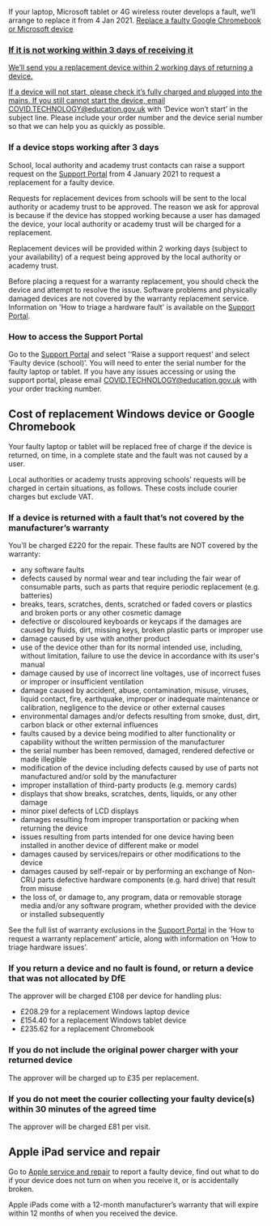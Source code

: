 <div class="app-card govuk-!-margin-bottom-4">
  <p class="govuk-body">
If your laptop, Microsoft tablet or 4G wireless router develops a fault, we’ll arrange to replace it from 4 Jan 2021. <a href="https://get-help-with-tech.education.gov.uk/devices/replace-a-faulty-device/#apple-ipad-service-and-repair>Find out about iPad warranty</a>.  </p>
  </p>
</div>

## Replace a faulty Google Chromebook or Microsoft device

### If it is not working within 3 days of receiving it

We’ll send you a replacement device within 2 working days of returning a device.

If a device will not start, please check it’s fully charged and plugged into the mains. If you still cannot start the device, email [COVID.TECHNOLOGY@education.gov.uk](mailto:COVID.TECHNOLOGY@education.gov.uk) with ‘Device won’t start’ in the subject line. Please include your order number and the device serial number so that we can help you as quickly as possible.

### If a device stops working after 3 days

School, local authority and academy trust contacts can raise a support request on the [Support Portal](https://computacenterprod.service-now.com/dfe) from 4 January 2021 to request a replacement for a faulty device. 

Requests for replacement devices from schools will be sent to the local authority or academy trust to be approved. The reason we ask for approval is because if the device has stopped working because a user has damaged the device, your local authority or academy trust will be charged for a replacement.

Replacement devices will be provided within 2 working days (subject to your availability) of a request being approved by the local authority or academy trust.

Before placing a request for a warranty replacement, you should check the device and attempt to resolve the issue. Software problems and physically damaged devices are not covered by the warranty replacement service. Information on 'How to triage a hardware fault' is available on the [Support Portal](https://computacenterprod.service-now.com/dfe).

### How to access the Support Portal

Go to the [Support Portal](https://computacenterprod.service-now.com/dfe) and select '‘Raise a support request’ and select ‘Faulty device (school)’. You will need to enter the serial number for the faulty laptop or tablet.
If you have any issues accessing or using the support portal, please email [COVID.TECHNOLOGY@education.gov.uk](mailto:COVID.TECHNOLOGY@education.gov.uk) with your order tracking number.

## Cost of replacement Windows device or Google Chromebook

Your faulty laptop or tablet will be replaced free of charge if the device is returned, on time, in a complete state and the fault was not caused by a user. 

Local authorities or academy trusts approving schools’ requests will be charged in certain situations, as follows. These costs include courier charges but exclude VAT.

### If a device is returned with a fault that’s not covered by the manufacturer’s warranty

You’ll be charged £220 for the repair. These faults are NOT covered by the warranty:

* any software faults
* defects caused by normal wear and tear including the fair wear of consumable parts, such as parts that require periodic replacement (e.g. batteries)
* breaks, tears, scratches, dents, scratched or faded covers or plastics and broken ports or any other cosmetic damage
* defective or discoloured keyboards or keycaps if the damages are caused by fluids, dirt, missing keys, broken plastic parts or improper use
* damage caused by use with another product
* use of the device other than for its normal intended use, including, without limitation, failure to use the device in accordance with its user's manual
* damage caused by use of incorrect line voltages, use of incorrect fuses or improper or insufficient ventilation
* damage caused by accident, abuse, contamination, misuse, viruses, liquid contact, fire, earthquake, improper or inadequate maintenance or calibration, negligence to the device or other external causes
* environmental damages and/or defects resulting from smoke, dust, dirt, carbon black or other external influences
* faults caused by a device being modified to alter functionality or capability without the written permission of the manufacturer
* the serial number has been removed, damaged, rendered defective or made illegible
* modification of the device including defects caused by use of parts not manufactured and/or sold by the manufacturer
* improper installation of third-party products (e.g. memory cards)
* displays that show breaks, scratches, dents, liquids, or any other damage 
* minor pixel defects of LCD displays
* damages resulting from improper transportation or packing when returning the device
* issues resulting from parts intended for one device having been installed in another device of different make or model
* damages caused by services/repairs or other modifications to the device
* damages caused by self-repair or by performing an exchange of Non-CRU parts defective hardware components (e.g. hard drive) that result from misuse
* the loss of, or damage to, any program, data or removable storage media and/or any software program, whether provided with the device or installed subsequently

See the full list of warranty exclusions in the [Support Portal](https://computacenterprod.service-now.com/dfe) in the ‘How to request a warranty replacement’ article, along with information on ‘How to triage hardware issues’.

### If you return a device and no fault is found, or return a device that was not allocated by DfE

The approver will be charged £108 per device for handling plus:

* £208.29 for a replacement Windows laptop device
* £154.40 for a replacement Windows tablet device
* £235.62 for a replacement Chromebook

### If you do not include the original power charger with your returned device 

The approver will be charged up to £35 per replacement.

### If you do not meet the courier collecting your faulty device(s) within 30 minutes of the agreed time

The approver will be charged £81 per visit.

## Apple iPad service and repair

Go to [Apple service and repair](https://support.apple.com/en-gb/ipad/repair/service) to report a faulty device, find out what to do if your device does not turn on when you receive it, or is accidentally broken.

Apple iPads come with a 12-month manufacturer’s warranty that will expire within 12 months of when you received the device.

